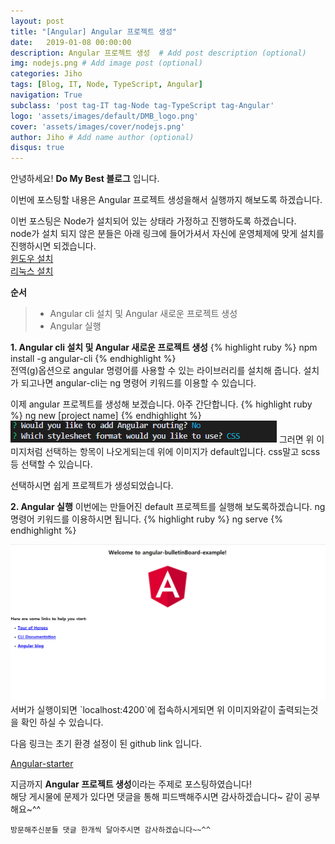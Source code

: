 ```yaml
---
layout: post
title: "[Angular] Angular 프로젝트 생성"
date:   2019-01-08 00:00:00
description: Angular 프로젝트 생성  # Add post description (optional)
img: nodejs.png # Add image post (optional)
categories: Jiho
tags: [Blog, IT, Node, TypeScript, Angular]
navigation: True
subclass: 'post tag-IT tag-Node tag-TypeScript tag-Angular'
logo: 'assets/images/default/DMB_logo.png'
cover: 'assets/images/cover/nodejs.png'
author: Jiho # Add name author (optional)
disqus: true
---
```

안녕하세요! **Do My Best 블로그** 입니다. 

이번에 포스팅할 내용은 Angular 프로젝트 생성을해서 실행까지 해보도록 하겠습니다. 

이번 포스팅은 Node가 설치되어 있는 상태라 가정하고 진행하도록 하겠습니다.  
node가 설치 되지 않은 분들은 아래 링크에 들어가셔서 자신에 운영체제에 맞게 설치를 진행하시면 되겠습니다.  
[윈도우 설치][window-node-install]  
[리눅스 설치][linux-node-install]

**순서**
>* Angular cli 설치 및 Angular 새로운 프로젝트 생성
>* Angular 실행

**1. Angular cli 설치 및 Angular 새로운 프로젝트 생성**
{% highlight ruby %}
npm install -g angular-cli
{% endhighlight %}  
전역(g)옵션으로 angular 명령어를 사용할 수 있는 라이브러리를 설치해 줍니다. 
설치가 되고나면 angular-cli는 ng 명령어 키워드를 이용할 수 있습니다. 

이제 angular 프로젝트를 생성해 보겠습니다. 아주 간단합니다.
{% highlight ruby %}
ng new [project name]
{% endhighlight %}  
<img src="/assets/images/2019-01-08-angular-starter/newProject.png">
그러면 위 이미지처럼 선택하는 항목이 나오게되는데 위에 이미지가 default입니다. 
css말고 scss등 선택할 수 있습니다. 

선택하시면 쉽게 프로젝트가 생성되었습니다.

**2. Angular 실행**
이번에는 만들어진 default 프로젝트를 실행해 보도록하겠습니다. 
ng 명령어 키워드를 이용하시면 됩니다. 
{% highlight ruby %}
ng serve
{% endhighlight %}  

<img src="/assets/images/2019-01-08-angular-starter/startPage.png">
서버가 실행이되면 `localhost:4200`에 접속하시게되면 위 이미지와같이 출력되는것을 확인 하실 수 있습니다. 


다음 링크는 초기 환경 설정이 된 github link 입니다. 

[Angular-starter][Angular-starter]

지금까지 **Angular 프로젝트 생성**이라는 주제로 포스팅하였습니다!    
해당 게시물에 문제가 있다면 댓글을 통해 피드백해주시면 감사하겠습니다~ 같이 공부해요~^^

`방문해주신분들 댓글 한개씩 달아주시면 감사하겠습니다~~^^`  

[Angular-starter]:https://github.com/ghwlchlaks/angular-bulletinBoard-example/tree/env/angular-material
[linux-node-install]:https://ghwlchlaks.github.io/nodejs-installation-ubuntu/
[window-node-install]:https://ghwlchlaks.github.io/nodejs-installation-window/